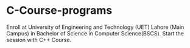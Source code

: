 # C-Course-programs
Enroll at University of Engineering and Technology (UET) Lahore (Main Campus) in Bachelor of Science in Computer Science(BSCS). Start the session with C++ Course.
